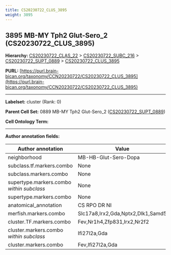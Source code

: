 ```yaml
---
title: CS20230722_CLUS_3895
weight: 3895
---
```

## 3895 MB-MY Tph2 Glut-Sero_2 (CS20230722_CLUS_3895)
<b>Hierarchy: </b>
[CS20230722_CLAS_22](../CS20230722_CLAS_22) >
[CS20230722_SUBC_216](../CS20230722_SUBC_216) >
[CS20230722_SUPT_0889](../CS20230722_SUPT_0889) >
[CS20230722_CLUS_3895](../CS20230722_CLUS_3895)

**PURL:** [https://purl.brain-bican.org/taxonomy/CCN20230722/CS20230722_CLUS_3895](https://purl.brain-bican.org/taxonomy/CCN20230722/CS20230722_CLUS_3895)

---


**Labelset:** cluster (Rank: 0)

**Parent Cell Set:** 0889 MB-MY Tph2 Glut-Sero_2 ([CS20230722_SUPT_0889](../CS20230722_SUPT_0889))



**Cell Ontology Term:** 

[MARKER GENES.]: #


---

[TRANSFERRED ANNOTATIONS.]: #


[AUTHOR ANNOTATION FIELDS.]: #


**Author annotation fields:**

| Author annotation | Value |
|-------------------|-------|
|neighborhood|MB-HB-Glut-Sero-Dopa|
|subclass.tf.markers.combo|None|
|subclass.markers.combo|None|
|supertype.markers.combo _within subclass_|None|
|supertype.markers.combo|None|
|anatomical_annotation|CS RPO DR NI|
|merfish.markers.combo|Slc17a8,Irx2,Gda,Nptx2,Dlk1,Samd5|
|cluster.TF.markers.combo|Fev,Nr1h4,Zfp831,Irx2,Nr2f2|
|cluster.markers.combo _within subclass_|Ifi27l2a,Gda|
|cluster.markers.combo|Fev,Ifi27l2a,Gda|
